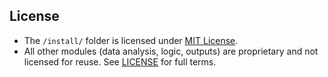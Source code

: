 ## License

- The `/install/` folder is licensed under [MIT License](./install/LICENSE).
- All other modules (data analysis, logic, outputs) are proprietary and not licensed for reuse. See [LICENSE](./LICENSE) for full terms.


